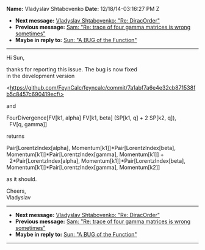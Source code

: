 **Name:** Vladyslav Shtabovenko
**Date:** 12/18/14-03:16:27 PM Z

  - **Next message:** [Vladyslav Shtabovenko: "Re:
    DiracOrder"](0831.html)
  - **Previous message:** [Sam: "Re: trace of four gamma matrices is
    wrong sometimes"](0829.html)
  - **Maybe in reply to:** [Sun: "A BUG of the Function"](0755.html)

-----

Hi Sun,  

thanks for reporting this issue. The bug is now fixed  
in the development version  

\<https://github.com/FeynCalc/feyncalc/commit/7a1abf7a6e4e32cb871538fb5c8457c690419ecf\>  

and  

FourDivergence[FV[k1, alpha] FV[k1, beta]
(SP[k1, q] + 2 SP[k2, q]),  
  FV[q, gamma]]  

returns  

Pair[LorentzIndex[alpha],
Momentum[k1]]\*Pair[LorentzIndex[beta],  
Momentum[k1]]\*Pair[LorentzIndex[gamma],
Momentum[k1]] +  
  2\*Pair[LorentzIndex[alpha],
Momentum[k1]]\*Pair[LorentzIndex[beta],  
Momentum[k1]]\*Pair[LorentzIndex[gamma],
Momentum[k2]]  

as it should.  

Cheers,  
Vladyslav  

-----

  - **Next message:** [Vladyslav Shtabovenko: "Re:
    DiracOrder"](0831.html)
  - **Previous message:** [Sam: "Re: trace of four gamma matrices is
    wrong sometimes"](0829.html)
  - **Maybe in reply to:** [Sun: "A BUG of the Function"](0755.html)

-----

